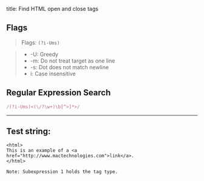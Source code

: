 title: Find HTML open and close tags

## Flags

> Flags: `(?i-Ums)`

> * -U: Greedy
> * -m: Do not treat target as one line
> * -s: Dot does not match newline
> * i: Case insensitive

## Regular Expression Search

```ruby
/(?i-Ums)<(\/?\w+)\b[^>]*>/
```

---

## Test string:

```text
<html>
This is an example of a <a href="http://www.mactechnologies.com">link</a>.
</html>

Note: Subexpression 1 holds the tag type.
```


